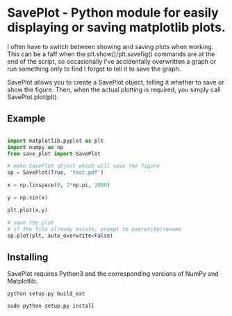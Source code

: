 # SavePlot - Python module for easily displaying or saving matplotlib plots.

I often have to switch between showing and saving plots when working. This can be a 
faff when the plt.show()/plt.savefig() commands are at the end of the script, so 
occasionally I've accidentally overwritten a graph or run something only to find I forgot
to tell it to save the graph.

SavePlot allows you to create a SavePlot object, telling it whether to save or show the figure.
Then, when the actual plotting is required, you simply call SavePlot.plot(plt).


## Example
```python

import matplotlib.pyplot as plt
import numpy as np
from save_plot import SavePlot

# make SavePlot object which will save the figure
sp = SavePlot(True, 'test.pdf')

x = np.linspace(0, 2*np.pi, 1000)

y = np.sin(x)

plt.plot(x,y)

# save the plot
# if the file already exists, prompt to overwrite/rename
sp.plot(plt, auto_overwrite=False)

```



## Installing

SavePlot requires Python3 and the corresponding versions of NumPy and Matplotlib.

```
python setup.py build_ext

sudo python setup.py install
```


